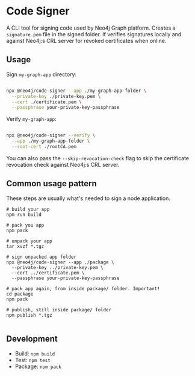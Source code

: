 # Code Signer

A CLI tool for signing code used by Neo4j Graph platform.
Creates a `signature.pem` file in the signed folder.
If verifies signatures locally and against Neo4j:s CRL server
for revoked certificates when online.

## Usage

Sign `my-graph-app` directory:

```bash

npx @neo4j/code-signer --app ./my-graph-app-folder \
  --private-key ./private-key.pem \
  --cert ./certificate.pem \
  --passphrase your-private-key-passphrase

```

Verify `my-graph-app`:

```bash

npx @neo4j/code-signer --verify \
  --app ./my-graph-app-folder \
  --root-cert ./rootCA.pem
```

You can also pass the `--skip-revocation-check` flag to skip the certificate revocation check against Neo4j:s CRL server.

## Common usage pattern

These steps are usually what's needed to sign a node application.

```
# build your app
npm run build

# pack you app
npm pack

# unpack your app
tar xvzf *.tgz

# sign unpacked app folder
npx @neo4j/code-signer --app ./package \
  --private-key ../private-key.pem \
  --cert ../certificate.pem \
  --passphrase your-private-key-passphrase

# pack app again, from inside package/ folder. Important!
cd package
npm pack

# publish, still inside package/ folder
npm publish *.tgz


```

## Development

- Build: `npm build`
- Test: `npm test`
- Package: `npm pack`
